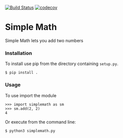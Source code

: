 [![Build Status](https://travis-ci.org/martinberoiz/simplemath.svg?branch=master)](https://travis-ci.org/martinberoiz/simplemath)
[![codecov](https://codecov.io/gh/martinberoiz/simplemath/branch/master/graph/badge.svg)](https://codecov.io/gh/martinberoiz/simplemath)

# Simple Math

Simple Math lets you add two numbers

### Installation

To install use pip from the directory containing `setup.py`.

    $ pip install .

### Usage

To use import the module

    >>> import simplemath as sm
    >>> sm.add(2, 2)
    4

Or execute from the command line:

    $ python3 simplemath.py

